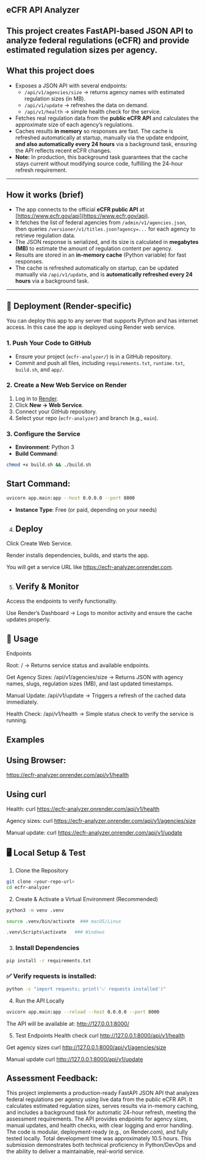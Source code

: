 ## eCFR API Analyzer

This project creates FastAPI-based JSON API to analyze federal regulations (eCFR) and provide estimated regulation sizes per agency.
---

## What this project does
- Exposes a JSON API with several endpoints:
  - `/api/v1/agencies/size` → returns agency names with estimated regulation sizes (in MB).  
  - `/api/v1/update` → refreshes the data on demand.  
  - `/api/v1/health` → simple health check for the service.
- Fetches real regulation data from the **public eCFR API** and calculates the approximate size of each agency’s regulations.
- Caches results **in memory** so responses are fast. The cache is refreshed automatically at startup, manually via the update endpoint, **and also automatically every 24 hours** via a background task, ensuring the API reflects recent eCFR changes.
- **Note:** In production, this background task guarantees that the cache stays current without modifying source code, fulfilling the 24-hour refresh requirement.

---

## How it works (brief)
- The app connects to the official **eCFR public API** at [https://www.ecfr.gov/api](https://www.ecfr.gov/api).  
- It fetches the list of federal agencies from `/admin/v1/agencies.json`, then queries `/versioner/v1/titles.json?agency=...` for each agency to retrieve regulation data.  
- The JSON response is serialized, and its size is calculated in **megabytes (MB)** to estimate the amount of regulation content per agency.  
- Results are stored in an **in-memory cache** (Python variable) for fast responses.  
- The cache is refreshed automatically on startup, can be updated manually via `/api/v1/update`, and is **automatically refreshed every 24 hours** via a background task.

---

## 🚀 Deployment (Render-specific)
You can deploy this app to any server that supports Python and has internet access. In this case the app is deployed using Render web service.

### 1. Push Your Code to GitHub
- Ensure your project (`ecfr-analyzer/`) is in a GitHub repository.  
- Commit and push all files, including `requirements.txt`, `runtime.txt`, `build.sh`, and `app/`.

### 2. Create a New Web Service on Render
1. Log in to [Render](https://dashboard.render.com).  
2. Click **New → Web Service**.  
3. Connect your GitHub repository.  
4. Select your repo (`ecfr-analyzer`) and branch (e.g., `main`).

### 3. Configure the Service
- **Environment**: Python 3  
- **Build Command**:
```bash
chmod +x build.sh && ./build.sh
```

## Start Command:
```bash
uvicorn app.main:app --host 0.0.0.0 --port 8000
```
- **Instance Type**: Free (or paid, depending on your needs)

4. ## Deploy

Click Create Web Service.

Render installs dependencies, builds, and starts the app.

You will get a service URL like https://ecfr-analyzer.onrender.com.

5. ## Verify & Monitor

Access the endpoints to verify functionality.

Use Render’s Dashboard → Logs to monitor activity and ensure the cache updates properly.

## 📡 Usage
Endpoints

Root: / → Returns service status and available endpoints.

Get Agency Sizes: /api/v1/agencies/size → Returns JSON with agency names, slugs, regulation sizes (MB), and last updated timestamps.

Manual Update: /api/v1/update → Triggers a refresh of the cached data immediately.

Health Check: /api/v1/health → Simple status check to verify the service is running.

## Examples

## Using Browser: 
https://ecfr-analyzer.onrender.com/api/v1/health

## Using curl
Health:
curl https://ecfr-analyzer.onrender.com/api/v1/health

Agency sizes:
curl https://ecfr-analyzer.onrender.com/api/v1/agencies/size

Manual update:
curl https://ecfr-analyzer.onrender.com/api/v1/update



## 🖥 Local Setup & Test

1. Clone the Repository
```bash
git clone <your-repo-url>
cd ecfr-analyzer
```
2. Create & Activate a Virtual Environment (Recommended)
```bash
python3 -m venv .venv

source .venv/bin/activate  ### macOS/Linux

.venv\Scripts\activate   ### Windows
```
3. ### Install Dependencies
```bash
pip install -r requirements.txt
```
### ✅ Verify requests is installed:
```bash
python -c "import requests; print('✅ requests installed')"
```
4. Run the API Locally
```bash
uvicorn app.main:app --reload --host 0.0.0.0 --port 8000
```
 The API will be available at: http://127.0.0.1:8000/

5. Test Endpoints
 Health check
curl http://127.0.0.1:8000/api/v1/health

 Get agency sizes
curl http://127.0.0.1:8000/api/v1/agencies/size

Manual update
curl http://127.0.0.1:8000/api/v1/update


## Assessment Feedback:
This project implements a production-ready FastAPI JSON API that analyzes federal regulations per agency using live data from the public eCFR API. It calculates estimated regulation sizes, serves results via in-memory caching, and includes a background task for automatic 24-hour refresh, meeting the assessment requirements. The API provides endpoints for agency sizes, manual updates, and health checks, with clear logging and error handling. The code is modular, deployment-ready (e.g., on Render.com), and fully tested locally. Total development time was approximately 10.5 hours. This submission demonstrates both technical proficiency in Python/DevOps and the ability to deliver a maintainable, real-world service.

